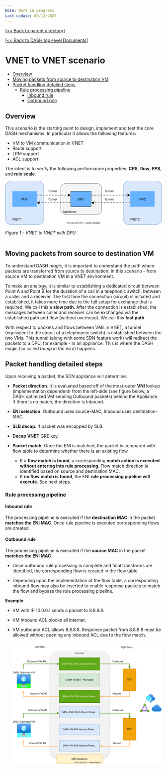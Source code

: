 ```yaml
---
Note: Work in progress
Last update: 05/12/2022
---
```


[[<< Back to parent directory](../README.md)]

[[<< Back to DASH top-level Documents](../../README.md#contents)]

# VNET to VNET scenario

- [Overview](#overview)
- [Moving packets from source to destination VM](#moving-packets-from-source-to-destination-vm)
- [Packet handling detailed steps](#packet-handling-detailed-steps)
  - [Rule processing pipeline](#rule-processing-pipeline)
    - [Inbound rule](#inbound-rule)
    - [Outbound rule](#outbound-rule)

## Overview

This scenario is the starting point to design, implement and test the core DASH
mechanisms. In particular it allows the following features: 

- VM to VM communication in VNET
- Route support
- LPM support
- ACL support 

The intent is to verify the following performance properties: **CPS**, **flow**, **PPS**, and **rule scale**.

![vnet-to-vnet-one-dpu](./images/vnet-to-vnet-one-dpu.svg)

<figcaption><i>Figure 1 - VNET to VNET with DPU</i></figcaption><br/>

## Moving packets from source to destination VM

To understand DASH *magic*, it is important to understand the path where packets
are transferred from source to destination; in this scenario - from source VM to
destination VM in a VNET environment.

To make an analogy, it is similar to establishing a dedicated circuit between
Point A and Point B for the duration of a call in a telephonic switch, between a
caller and a receiver. The first time the connection (circuit) is initiated and
established, it takes more time due to the full setup for exchange that is
required. We call this a **slow path**. After the connection is established, the
messages between caller and receiver can be exchanged via the established path
and flow (without overhead). We call this **fast path**.

With respect to packets and flows between VMs in VNET, a tunnel (equivalent to
the circuit of a telephnonic switch) is established between the two VMs. This
tunnel (along with some SDN feature work) will redirect the packets to a DPU,
for example - in an appliance. This is where the DASH magic (so called *bump in
the wire*) happens.

## Packet handling detailed steps

Upon receiving a packet, the SDN appliance will determine:

- **Packet direction**. It is evaluated based off of the most-outer **VNI**
  lookup (implementation dependent) from the left-side (see figure below, a DASH
  optimized VM sending Outbound packets) behind the Appliance.  If there is no
  match, the direction is Inbound.
- **ENI selection**. Outbound uses source-MAC, Inbound uses destination-MAC.
- **SLB decap**. If packet was encapped by SLB.
- **Decap VNET**  GRE key.
- **Packet match**. Once the ENI is matched, the packet is compared with flow
  table to determine whether there is an existing flow.

  - If a **flow match is found**, a corresponding **match action is executed
    without entering into rule processing**. Flow match direction is identified
    based on source and destination MAC.
  - If **no flow match is found**, the ENI **rule processing pipeline will
    execute**. See next steps.

### Rule processing pipeline

#### Inbound rule

The processing pipeline is executed if the **destination MAC** in the packet
**matches the ENI MAC**. Once rule pipeline is executed corresponding flows are
created.

#### Outbound rule 

The processing pipeline is executed if the **source MAC** in the packet
**matches the ENI MAC**.

- Once outbound rule processing is complete and final transforms are identified,
  the corresponding flow is created in the flow table.

- Depending upon the implementation of the flow table, a corresponding inbound
  flow may also be inserted to enable response packets to match the flow and
  bypass the rule processing pipeline.

**Example**

- VM with IP 10.0.0.1 sends a packet to 8.8.8.8.
- VM Inbound ACL blocks all internet.
- VM outbound ACL allows 8.8.8.8. Response packet from 8.8.8.8 must be allowed
without opening any inbound ACL due to the flow match.

	![sdn-appliance](../../general/design/images/sdn-appliance.svg)
